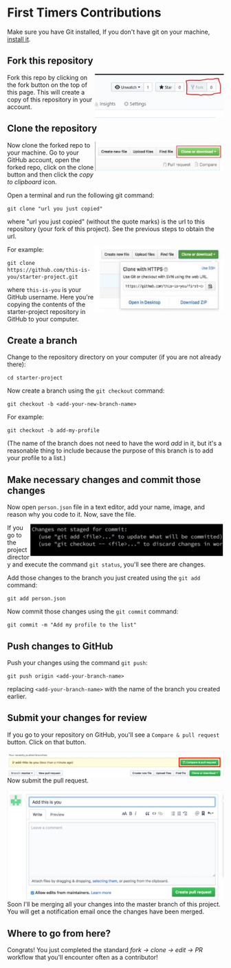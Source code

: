 
# First Timers Contributions



Make sure you have Git installed, If you don't have git on your machine, [install it]( https://help.github.com/articles/set-up-git/).

## Fork this repository
<img align="right" width="300" src="./assets/image/fork.jpg" alt="fork this repository" />

Fork this repo by clicking on the fork button on the top of this page.
This will create a copy of this repository in your account.

## Clone the repository

<img align="right" width="300" src="./assets/image/clone.jpg" alt="clone this repository" />

Now clone the forked repo to your machine. Go to your GitHub account, open the forked repo, click on the clone button and then click the *copy to clipboard* icon.

Open a terminal and run the following git command:

```
git clone "url you just copied"
```
where "url you just copied" (without the quote marks) is the url to this repository (your fork of this project). See the previous steps to obtain the url.

<img align="right" width="300" src="./assets/image/clipboard.jpg" alt="copy URL to clipboard" />

For example:
```
git clone https://github.com/this-is-you/starter-project.git
```
where `this-is-you` is your GitHub username. Here you're copying the contents of the starter-project repository in GitHub to your computer.

## Create a branch

Change to the repository directory on your computer (if you are not already there):

```
cd starter-project
```
Now create a branch using the `git checkout` command:
```
git checkout -b <add-your-new-branch-name>
```

For example:
```
git checkout -b add-my-profile
```
(The name of the branch does not need to have the word *add* in it, but it's a reasonable thing to include because the purpose of this branch is to add your profile to a list.)

## Make necessary changes and commit those changes

Now open `person.json` file in a text editor, add your name, image, and reason why you code to it. Now, save the file. 

<img align="right" width="450" src="./assets/image/status.jpg" alt="git status" />


If you go to the project directory and execute the command `git status`, you'll see there are changes. 


Add those changes to the branch you just created using the `git add` command:

```
git add person.json
```

Now commit those changes using the `git commit` command:
```
git commit -m "Add my profile to the list"
```

## Push changes to GitHub

Push your changes using the command `git push`:
```
git push origin <add-your-branch-name>
```
replacing `<add-your-branch-name>` with the name of the branch you created earlier.

## Submit your changes for review

If you go to your repository on GitHub, you'll see a  `Compare & pull request` button.  Click on that button.

<img style="float: right;" src="./assets/image/compare-and-pull.jpg" alt="create a pull request" />

Now submit the pull request.

<img style="float: right;" src="./assets/image/submit-pull-request.jpg" alt="submit pull request" />

Soon I'll be merging all your changes into the master branch of this project. You will get a notification email once the changes have been merged.

## Where to go from here?

Congrats!  You just completed the standard _fork -> clone -> edit -> PR_ workflow that you'll encounter often as a contributor!


